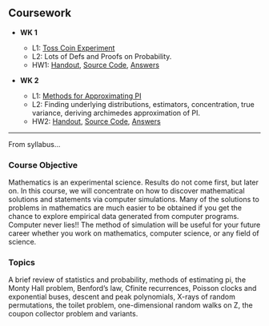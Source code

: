 
## Coursework
- **WK 1**
  - L1: [Toss Coin Experiment](wk1%2Ftoss_coin.mlx)
  - L2: Lots of Defs and Proofs on Probability.
  - HW1: [Handout](hw1%2Fhandout%2FHW1.pdf), [Source Code](src%2Fhw1), [Answers](hw1%2Ftypeset%2Fhw1_answer.pdf)

- **WK 2**
  - L1: [Methods for Approximating PI](wk2%2Fl3.ipynb)
  - L2: Finding underlying distributions, estimators, concentration, true variance, deriving archimedes approximation of PI. 
  - HW2: [Handout](hw2%2Fhandout%2Fhw2_handout.pdf), [Source Code](w2%2Fsource), [Answers](hw2%2Ftypeset%2Fhw2_answer.pdf)
---
From syllabus...
### Course Objective
Mathematics is an experimental science. Results do not come first, but later on. In
this course, we will concentrate on how to discover mathematical solutions and statements via computer simulations. Many of the solutions to problems in mathematics
are much easier to be obtained if you get the chance to explore empirical data generated from computer programs. Computer never lies!! The method of simulation
will be useful for your future career whether you work on mathematics, computer
science, or any field of science.

### Topics
A brief review of statistics and probability, methods of estimating pi, the Monty Hall
problem, Benford’s law, Cfinite recurrences, Poisson clocks and exponential buses,
descent and peak polynomials, X-rays of random permutations, the toilet problem,
one-dimensional random walks on Z, the coupon collector problem and variants.

